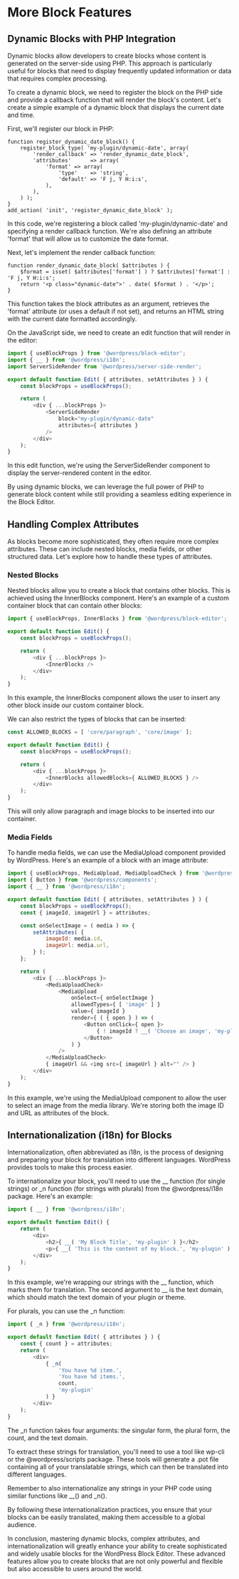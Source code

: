 # More Block Features

## Dynamic Blocks with PHP Integration

Dynamic blocks allow developers to create blocks whose content is generated on the server-side using PHP. This approach is particularly useful for blocks that need to display frequently updated information or data that requires complex processing.

To create a dynamic block, we need to register the block on the PHP side and provide a callback function that will render the block's content. Let's create a simple example of a dynamic block that displays the current date and time.

First, we'll register our block in PHP:

```
function register_dynamic_date_block() {
    register_block_type( 'my-plugin/dynamic-date', array(
        'render_callback' => 'render_dynamic_date_block',
        'attributes'      => array(
            'format' => array(
                'type'    => 'string',
                'default' => 'F j, Y H:i:s',
            ),
        ),
    ) );
}
add_action( 'init', 'register_dynamic_date_block' );
```

In this code, we're registering a block called 'my-plugin/dynamic-date' and specifying a render callback function. We're also defining an attribute 'format' that will allow us to customize the date format.

Next, let's implement the render callback function:

```
function render_dynamic_date_block( $attributes ) {
    $format = isset( $attributes['format'] ) ? $attributes['format'] : 'F j, Y H:i:s';
    return '<p class="dynamic-date">' . date( $format ) . '</p>';
}
```

This function takes the block attributes as an argument, retrieves the 'format' attribute (or uses a default if not set), and returns an HTML string with the current date formatted accordingly.

On the JavaScript side, we need to create an edit function that will render in the editor:

```javascript
import { useBlockProps } from '@wordpress/block-editor';
import { __ } from '@wordpress/i18n';
import ServerSideRender from '@wordpress/server-side-render';

export default function Edit( { attributes, setAttributes } ) {
    const blockProps = useBlockProps();

    return (
        <div { ...blockProps }>
            <ServerSideRender
                block="my-plugin/dynamic-date"
                attributes={ attributes }
            />
        </div>
    );
}
```

In this edit function, we're using the ServerSideRender component to display the server-rendered content in the editor.

By using dynamic blocks, we can leverage the full power of PHP to generate block content while still providing a seamless editing experience in the Block Editor.

## Handling Complex Attributes

As blocks become more sophisticated, they often require more complex attributes. These can include nested blocks, media fields, or other structured data. Let's explore how to handle these types of attributes.

### Nested Blocks

Nested blocks allow you to create a block that contains other blocks. This is achieved using the InnerBlocks component. Here's an example of a custom container block that can contain other blocks:

```javascript
import { useBlockProps, InnerBlocks } from '@wordpress/block-editor';

export default function Edit() {
    const blockProps = useBlockProps();

    return (
        <div { ...blockProps }>
            <InnerBlocks />
        </div>
    );
}
```

In this example, the InnerBlocks component allows the user to insert any other block inside our custom container block.

We can also restrict the types of blocks that can be inserted:

```javascript
const ALLOWED_BLOCKS = [ 'core/paragraph', 'core/image' ];

export default function Edit() {
    const blockProps = useBlockProps();

    return (
        <div { ...blockProps }>
            <InnerBlocks allowedBlocks={ ALLOWED_BLOCKS } />
        </div>
    );
}
```

This will only allow paragraph and image blocks to be inserted into our container.

### Media Fields

To handle media fields, we can use the MediaUpload component provided by WordPress. Here's an example of a block with an image attribute:

```javascript
import { useBlockProps, MediaUpload, MediaUploadCheck } from '@wordpress/block-editor';
import { Button } from '@wordpress/components';
import { __ } from '@wordpress/i18n';

export default function Edit( { attributes, setAttributes } ) {
    const blockProps = useBlockProps();
    const { imageId, imageUrl } = attributes;

    const onSelectImage = ( media ) => {
        setAttributes( {
            imageId: media.id,
            imageUrl: media.url,
        } );
    };

    return (
        <div { ...blockProps }>
            <MediaUploadCheck>
                <MediaUpload
                    onSelect={ onSelectImage }
                    allowedTypes={ [ 'image' ] }
                    value={ imageId }
                    render={ ( { open } ) => (
                        <Button onClick={ open }>
                            { ! imageId ? __( 'Choose an image', 'my-plugin' ) : __( 'Replace image', 'my-plugin' ) }
                        </Button>
                    ) }
                />
            </MediaUploadCheck>
            { imageUrl && <img src={ imageUrl } alt="" /> }
        </div>
    );
}
```

In this example, we're using the MediaUpload component to allow the user to select an image from the media library. We're storing both the image ID and URL as attributes of the block.

## Internationalization (i18n) for Blocks

Internationalization, often abbreviated as i18n, is the process of designing and preparing your block for translation into different languages. WordPress provides tools to make this process easier.

To internationalize your block, you'll need to use the \_\_ function (for single strings) or \_n function (for strings with plurals) from the @wordpress/i18n package. Here's an example:

```javascript
import { __ } from '@wordpress/i18n';

export default function Edit() {
    return (
        <div>
            <h2>{ __( 'My Block Title', 'my-plugin' ) }</h2>
            <p>{ __( 'This is the content of my block.', 'my-plugin' ) }</p>
        </div>
    );
}
```

In this example, we're wrapping our strings with the \_\_ function, which marks them for translation. The second argument to \_\_ is the text domain, which should match the text domain of your plugin or theme.

For plurals, you can use the \_n function:

```javascript
import { _n } from '@wordpress/i18n';

export default function Edit( { attributes } ) {
    const { count } = attributes;
    return (
        <div>
            { _n(
                'You have %d item.',
                'You have %d items.',
                count,
                'my-plugin'
            ) }
        </div>
    );
}
```

The \_n function takes four arguments: the singular form, the plural form, the count, and the text domain.

To extract these strings for translation, you'll need to use a tool like wp-cli or the @wordpress/scripts package. These tools will generate a .pot file containing all of your translatable strings, which can then be translated into different languages.

Remember to also internationalize any strings in your PHP code using similar functions like \_\_() and \_n().

By following these internationalization practices, you ensure that your blocks can be easily translated, making them accessible to a global audience.

In conclusion, mastering dynamic blocks, complex attributes, and internationalization will greatly enhance your ability to create sophisticated and widely usable blocks for the WordPress Block Editor. These advanced features allow you to create blocks that are not only powerful and flexible but also accessible to users around the world.

